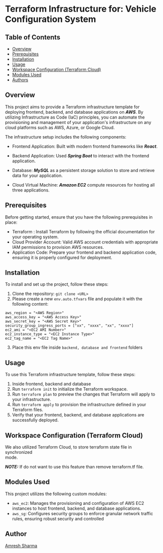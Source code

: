 # Terraform Infrastructure for: Vehicle Configuration System

## Table of Contents

- [Overview](#overview)
- [Prerequisites](#prerequisites)
- [Installation](#installation)
- [Usage](#usage)
- [Workspace Configuration (Terraform Cloud)](#configuration)
- [Modules Used](#modules-used)
- [ Authors](#authors)

## Overview

This project aims to provide a Terraform infrastructure template for deploying frontend, backend, and database applications on ***AWS***. By utilizing Infrastructure as Code (IaC) principles, you can automate the provisioning and management of your application's infrastructure on any cloud platforms such as AWS, Azure, or Google Cloud.

The infrastructure setup includes the following components:

- Frontend Application:  Built with modern frontend frameworks like ***React***.
- Backend Application: Used ***Spring Boot*** to interact with the frontend application.
- Database: ***MySQL*** as a persistent storage solution to store and retrieve data for your application.

-   Cloud Virtual Machine: ***Amazon EC2*** compute resources for hosting all three applications.

## Prerequisites

Before getting started, ensure that you have the following prerequisites in place:

- Terraform : Install Terraform by following the official documentation for your operating system.
- Cloud Provider Account: Valid AWS account credentials with appropriate IAM permissions to provision AWS resources.
- Application Code: Prepare your frontend and backend application code, ensuring it is properly configured for deployment.

## Installation

To install and set up the project, follow these steps:

1. Clone the repository: `git clone <URL>`
2. Please create a new `env.auto.tfvars` file and populate it with the following content:

```
aws_region = "<AWS Region>"
aws_access_key = "<AWS Access Key>"
aws_secret_key = "<AWS Secret Key>"
security_group_ingress_ports = ["xx", "xxxx", "xx", "xxxx"]
ec2_ami = "<EC2 AMI Number>"
ec2_instance_type = "<EC2 Instance Type>"
ec2_tag_name = "<EC2 Tag Name>"
```

3. Place this env file inside `backend, database and frontend` folders

## Usage

To use this Terraform infrastructure template, follow these steps:

1. Inside frontend, backend and database
4. Run `terraform init` to initialize the Terraform workspace.
5. Run `terraform plan` to preview the changes that Terraform will apply to your infrastructure.
6. Run `terraform apply` to provision the infrastructure defined in your Terraform files.
7. Verify that your frontend, backend, and database applications are successfully deployed.

## Workspace Configuration (Terraform Cloud)

We also utilized Terraform Cloud, to store terraform state file in synchronized  
mode. 

***NOTE:*** If do not want to use this feature than remove terraform.tf file.

## Modules Used

This project utilizes the following custom modules:

-   `aws_ec2`: Manages the provisioning and configuration of AWS EC2 instances to host frontend, backend, and database applications.
-   `aws_sg`: Configures security groups to enforce granular network traffic rules, ensuring robust security and controlled

## Author
[Amresh Sharma](https://github.com/AMRESH-SHARMA)